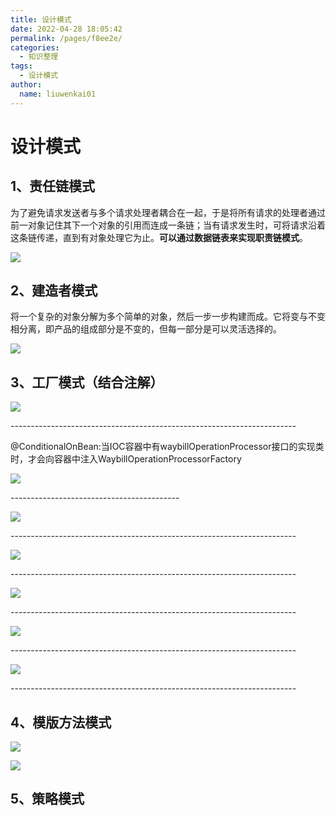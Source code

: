 ```yaml
---
title: 设计模式
date: 2022-04-28 18:05:42
permalink: /pages/f8ee2e/
categories:
  - 知识整理
tags:
  - 设计模式
author: 
  name: liuwenkai01
---
```


# 设计模式

## 1、责任链模式

为了避免请求发送者与多个请求处理者耦合在一起，于是将所有请求的处理者通过前一对象记住其下一个对象的引用而连成一条链；当有请求发生时，可将请求沿着这条链传递，直到有对象处理它为止。**可以通过数据链表来实现职责链模式**。

![](/img/media/02fe09f70404c085ec3e7455aacb01d9.png) 

## 2、建造者模式

将一个复杂的对象分解为多个简单的对象，然后一步一步构建而成。它将变与不变相分离，即产品的组成部分是不变的，但每一部分是可以灵活选择的。

![](/img/media/185d5b6d31b1009f9fadc3d1199f1698.png)

## 3、工厂模式（结合注解）

![](/img/media/a7cc31576d959bfb30c999b079e08506.png) 

\-----------------------------------------------------------------------

@ConditionalOnBean:当IOC容器中有waybillOperationProcessor接口的实现类时，才会向容器中注入WaybillOperationProcessorFactory

![](/img/media/f57cacff8d6b95bbbf1ef69bd5a6cea6.png) 

\------------------------------------------

![](/img/media/ca2f446037c8ae8464e21a0ad7dbe415.png)  

\-----------------------------------------------------------------------

![](/img/media/1c4d585bee930942ff72fc5d525ec3db.png) 

\-----------------------------------------------------------------------

![](/img/media/87bd7a3b74281404ec8b34faffc2e18b.png) 

\-----------------------------------------------------------------------

![](/img/media/3f050ddefb804004bd08c10768b8fe62.png) 

\-----------------------------------------------------------------------

![](/img/media/ca9c5fb27d03d0d816692b13c9425049.png) 

\-----------------------------------------------------------------------

## 4、模版方法模式

![](/img/media/cc8ba16f0c0e206a88816829758814e8.png)

![](/img/media/d2ae7c7f276c0845ae76e2f5f50d4ca0.png)

## 5、策略模式